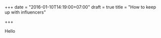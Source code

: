 +++
date = "2016-01-10T14:19:00+07:00"
draft = true
title = "How to keep up with influencers"

+++

Hello
